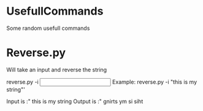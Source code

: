 # UsefullCommands
Some random usefull commands

# Reverse.py
Will take an input and reverse the string

reverse.py -i <input>
Example: reverse.py -i "this is my string"'

Input is  :" this is my string
Output is :" gnirts ym si siht
